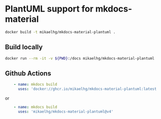 # PlantUML support for mkdocs-material

```bash
docker build -t mikaelhg/mkdocs-material-plantuml .
```

## Build locally

```bash
docker run --rm -it -v ${PWD}:/docs mikaelhg/mkdocs-material-plantuml
```

## Github Actions

```yaml
    - name: mkdocs build
      uses: 'docker://ghcr.io/mikaelhg/mkdocs-material-plantuml:latest'
```

or

```yaml
    - name: mkdocs build
      uses: 'mikaelhg/mkdocs-material-plantuml@v4'
```
